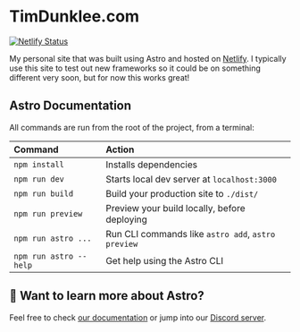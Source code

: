 # TimDunklee.com
[![Netlify Status](https://api.netlify.com/api/v1/badges/f32d4958-d00f-4409-9036-80f64612159c/deploy-status)](https://app.netlify.com/sites/timdunklee/deploys)

My personal site that was built using Astro and hosted on [Netlify](https://www.netlify.com). I typically use this site to test out new frameworks so it could be on something different very soon, but for now this works great!

## Astro Documentation

All commands are run from the root of the project, from a terminal:

| Command                | Action                                             |
| :--------------------- | :------------------------------------------------- |
| `npm install`          | Installs dependencies                              |
| `npm run dev`          | Starts local dev server at `localhost:3000`        |
| `npm run build`        | Build your production site to `./dist/`            |
| `npm run preview`      | Preview your build locally, before deploying       |
| `npm run astro ...`    | Run CLI commands like `astro add`, `astro preview` |
| `npm run astro --help` | Get help using the Astro CLI                       |

## 👀 Want to learn more about Astro?

Feel free to check [our documentation](https://docs.astro.build) or jump into our [Discord server](https://astro.build/chat).
